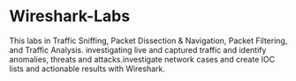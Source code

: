 # Wireshark-Labs
This labs in Traffic Sniffing, Packet Dissection &amp; Navigation, Packet Filtering, and Traffic Analysis. investigating live and captured traffic and identify anomalies, threats and attacks.investigate network cases and create IOC lists and actionable results with Wireshark.
